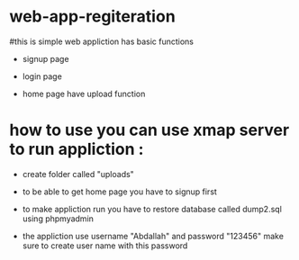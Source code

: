# web-app-regiteration

#this is simple web appliction  has basic functions 
   
 
* signup page 

 * login page 
 
* home page have upload function 

 
 
 
 
 # how to use you can use xmap server to run appliction :
 
 * create folder called "uploads" 
 
 * to be able to get home page you have to signup first
 
 * to make appliction run you have to restore database called dump2.sql using phpmyadmin
 
 * the appliction use username "Abdallah"  and password "123456" make sure to create user name with this password   
 
